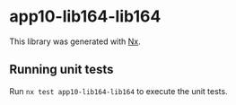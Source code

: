# app10-lib164-lib164

This library was generated with [Nx](https://nx.dev).

## Running unit tests

Run `nx test app10-lib164-lib164` to execute the unit tests.
